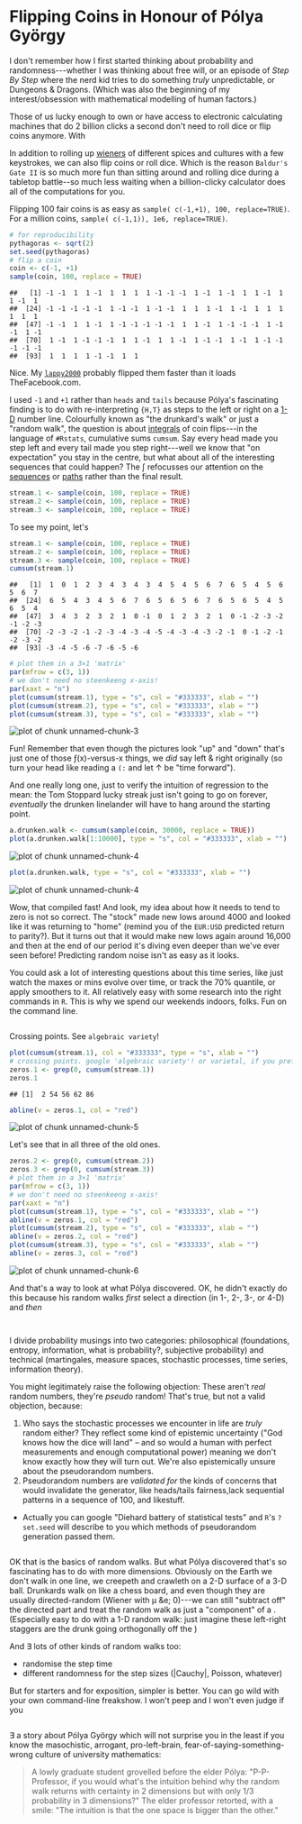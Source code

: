 Flipping Coins in Honour of Pólya György
========================================================

I don't remember how I first started thinking about probability and randomness---whether I was thinking about free will, or an episode of _Step By Step_ where the nerd kid tries to do something _truly_ unpredictable, or Dungeons & Dragons. (Which was also the beginning of my interest/obsession with mathematical modelling of human factors.)

Those of us lucky enough to own or have access to electronic calculating machines that do 2 billion clicks a second don't need to roll dice or flip coins anymore. With 

In addition to rolling up [wieners](http://isomorphismes.tumblr.com/post/9923467729/wiener-processes) of different spices and cultures with a few keystrokes, we can also flip coins or roll dice. Which is the reason `Baldur's Gate II` is so much more fun than sitting around and rolling dice during a tabletop battle--so much less waiting when a billion-clicky calculator does all of the computations for you.

Flipping 100 fair coins is as easy as `sample( c(-1,+1), 100, replace=TRUE)`. For a million coins, `sample( c(-1,1)), 1e6, replace=TRUE)`.



```r
# for reproducibility
pythagoras <- sqrt(2)
set.seed(pythagoras)
# flip a coin
coin <- c(-1, +1)
sample(coin, 100, replace = TRUE)
```

```
##   [1] -1 -1  1  1 -1  1  1  1  1 -1 -1 -1  1 -1  1 -1  1  1 -1  1  1 -1  1
##  [24] -1 -1 -1 -1 -1  1 -1 -1  1 -1 -1  1  1  1 -1  1 -1  1  1  1  1  1  1
##  [47] -1 -1  1  1 -1  1 -1 -1 -1 -1 -1  1  1 -1  1 -1 -1 -1  1 -1 -1  1 -1
##  [70]  1 -1  1 -1 -1 -1  1  1 -1  1  1 -1  1 -1 -1  1 -1  1 -1 -1 -1 -1 -1
##  [93]  1  1  1  1 -1 -1  1  1
```


Nice. My [`lappy2000`](http://www.homestarrunner.com/sbemail) probably flipped them faster than it loads TheFacebook.com.

I used `-1` and `+1` rather than `heads` and `tails` because Pólya's fascinating finding is to do with re-interpreting `{H,T}` as steps to the left or right on a [1-D](http://isomorphismes.tumblr.com/tagged/1-D) number line. Colourfully known as "the drunkard's walk" or just a "random walk", the question is about [integrals](http://isomorphismes.tumblr.com/tagged/integral) of coin flips---in the language of `#Rstats`, cumulative sums `cumsum`. Say every head made you step left and every tail made you step right---well we know that "on expectation" you stay in the centre, but what about all of the interesting sequences that could happen? The &int; refocusses our attention on the [sequences](http://isomorphismes.tumblr.com/tagged/sequences) or [paths](http://isomorphismes.tumblr.com/tagged/path) rather than the final result.


```r
stream.1 <- sample(coin, 100, replace = TRUE)
stream.2 <- sample(coin, 100, replace = TRUE)
stream.3 <- sample(coin, 100, replace = TRUE)
```


To see my point, let's 


```r
stream.1 <- sample(coin, 100, replace = TRUE)
stream.2 <- sample(coin, 100, replace = TRUE)
stream.3 <- sample(coin, 100, replace = TRUE)
cumsum(stream.1)
```

```
##   [1]  1  0  1  2  3  4  3  4  3  4  5  4  5  6  7  6  5  4  5  6  5  6  7
##  [24]  6  5  4  3  4  5  6  7  6  5  6  5  6  7  6  5  6  5  4  5  6  5  4
##  [47]  3  4  3  2  3  2  1  0 -1  0  1  2  3  2  1  0 -1 -2 -3 -2 -1 -2 -3
##  [70] -2 -3 -2 -1 -2 -3 -4 -3 -4 -5 -4 -3 -4 -3 -2 -1  0 -1 -2 -1 -2 -3 -2
##  [93] -3 -4 -5 -6 -7 -6 -5 -6
```

```r
# plot them in a 3×1 'matrix'
par(mfrow = c(3, 1))
# we don't need no steenkeeng x-axis!
par(xaxt = "n")
plot(cumsum(stream.1), type = "s", col = "#333333", xlab = "")
plot(cumsum(stream.2), type = "s", col = "#333333", xlab = "")
plot(cumsum(stream.3), type = "s", col = "#333333", xlab = "")
```

![plot of chunk unnamed-chunk-3](figure/unnamed-chunk-3.png) 



Fun! Remember that even though the pictures look "up" and "down" that's just one of those &fnof;(x)-versus-x things, we _did_ say left & right originally (so turn your head like reading a `(:` and let &uarr; be "time forward").

And one really long one, just to verify the intuition of regression to the mean: the Tom Stoppard lucky streak just isn't going to go on forever, _eventually_ the drunken linelander will have to hang around the starting point.


```r
a.drunken.walk <- cumsum(sample(coin, 30000, replace = TRUE))
plot(a.drunken.walk[1:10000], type = "s", col = "#333333", xlab = "")
```

![plot of chunk unnamed-chunk-4](figure/unnamed-chunk-41.png) 

```r
plot(a.drunken.walk, type = "s", col = "#333333", xlab = "")
```

![plot of chunk unnamed-chunk-4](figure/unnamed-chunk-42.png) 


Wow, that compiled fast! And look, my idea about how it needs to tend to zero is not so correct. The "stock" made new lows around 4000 and looked like it was returning to "home" (remind you of the `EUR:USD` predicted return to parity?). But it turns out that it would make new lows again around 16,000 and then at the end of our period it's diving even deeper than we've ever seen before! Predicting random noise isn't as easy as it looks.

You could ask a lot of interesting questions about this time series, like just watch the maxes or mins evolve over time, or track the 70% quantile, or apply smoothers to it. All relatively easy with some research into the right commands in `R`. This is why we spend our weekends indoors, folks. Fun on the command line.




```

```

Crossing points. See `algebraic variety`! 


```r
plot(cumsum(stream.1), col = "#333333", type = "s", xlab = "")
# crossing points. google 'algebraic variety'! or varietal, if you prefer.
zeros.1 <- grep(0, cumsum(stream.1))
zeros.1
```

```
## [1]  2 54 56 62 86
```

```r
abline(v = zeros.1, col = "red")
```

![plot of chunk unnamed-chunk-5](figure/unnamed-chunk-5.png) 



Let's see that in all three of the old ones.


```r
zeros.2 <- grep(0, cumsum(stream.2))
zeros.3 <- grep(0, cumsum(stream.3))
# plot them in a 3×1 'matrix'
par(mfrow = c(3, 1))
# we don't need no steenkeeng x-axis!
par(xaxt = "n")
plot(cumsum(stream.1), type = "s", col = "#333333", xlab = "")
abline(v = zeros.1, col = "red")
plot(cumsum(stream.2), type = "s", col = "#333333", xlab = "")
abline(v = zeros.2, col = "red")
plot(cumsum(stream.3), type = "s", col = "#333333", xlab = "")
abline(v = zeros.3, col = "red")
```

![plot of chunk unnamed-chunk-6](figure/unnamed-chunk-6.png) 


And that's a way to look at what Pólya discovered. OK, he didn't exactly do this because his random walks _first_ select a direction (in 1-, 2-, 3-, or 4-D) and _then_ 


```
 
```

I divide probability musings into two categories: philosophical (foundations, entropy, information, what is probability?, subjective probability) and technical (martingales, measure spaces, stochastic processes, time series, information theory).

You might legitimately raise the following objection: These aren't _real_ random numbers, they're *pseudo* random! That's true, but not a valid objection, because:
1. Who says the stochastic processes we encounter in life are _truly_ random either? They reflect some kind of epistemic uncertainty ("God knows how the dice will land" &ndash; and so would a human with perfect measurements and enough computational power) meaning we don't know exactly how they will turn out. We're also epistemically unsure about the pseudorandom numbers.
2. Pseudorandom numbers are _validated for_ the kinds of concerns that would invalidate the generator, like heads/tails fairness,lack sequential patterns in a sequence of 100, and likestuff.
  * Actually you can google "Diehard battery of statistical tests" and `R`'s `?set.seed` will describe to you which methods of pseudorandom generation passed them.

```

```
OK that is the basics of random walks. But what Pólya discovered that's so fascinating has to do with more dimensions. Obviously on the Earth we don't walk in one line, we creepeth and crawleth on a 2-D surface of a 3-D ball. Drunkards walk on like a chess board, and even though they are usually directed-random (Wiener with &mu; &e; 0)---we can still "subtract off" the directed part and treat the random walk as just a "component" of a . (Especially easy to do with a 1-D random walk: just imagine these left-right staggers are the drunk going orthogonally off the )


And &exist; lots of other kinds of random walks too:
* randomise the step time
* different randomness for the step sizes ($|\text{Cauchy}|$, Poisson, whatever)


But for starters and for exposition, simpler is better. You can go wild with your own command-line freakshow. I won't peep and I won't even judge if you 



```

```

&exist; a story about Pólya György which will not surprise you in the least if you know the masochistic, arrogant, pro-left-brain, fear-of-saying-something-wrong culture of university mathematics:

> A lowly graduate student grovelled before the elder Pólya: "P-P-Professor, if you would what's the intuition behind why the random walk returns with certainty in 2 dimensions but with only 1/3 probability in 3 dimensions?"
> The elder professor retorted, with a smile: "The intuition is that the one space is bigger than the other."
